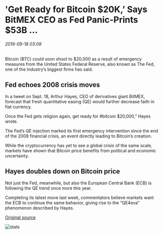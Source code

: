 # 'Get Ready for Bitcoin $20K,’ Says BitMEX CEO as Fed Panic-Prints $53B ...

###### 2019-09-18 03:09

Bitcoin (BTC) could soon shoot to $20,000 as a result of emergency measures from the United States Federal Reserve, also known as The Fed, one of the industry’s biggest firms has said.

## Fed echoes 2008 crisis moves

In a tweet on Sept. 18, Arthur Hayes, CEO of derivatives giant BitMEX, forecast that fresh quantitative easing (QE) would further decrease faith in fiat currency.

Once the Fed gets religion again, get ready for #bitcoin $20,000,” Hayes wrote.

The Fed’s QE injection marked its first emergency intervention since the end of the 2008 financial crisis, an event directly leading to Bitcoin’s creation.

While the cryptocurrency has yet to see a global crisis of the same scale, markets have shown that Bitcoin price benefits from political and economic uncertainty.

## Hayes doubles down on Bitcoin price

Not just the Fed, meanwhile, but also the European Central Bank (ECB) is following the QE trend once more this year.

Completing its latest move last week, commentators believe markets want the ECB to continue the same behavior, giving rise to the “QE4eva” phenomenon described by Hayes.

[Original source](https://cointelegraph.com/news/get-ready-for-bitcoin-20k-says-bitmex-ceo-as-fed-panic-prints-53b)

![stats](https://c.statcounter.com/11760860/0/a89fa40b/1/ "stats")